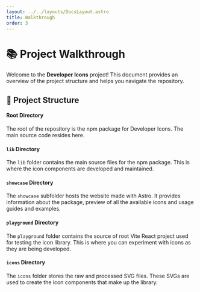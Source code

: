 ```yaml
---
layout: ../../layouts/DocsLayout.astro
title: Walkthrough
order: 3
---
```


# 📚 Project Walkthrough

Welcome to the **Developer Icons** project! This document provides an overview of the project structure and helps you navigate the repository.

## 📁 Project Structure

#### Root Directory

The root of the repository is the npm package for Developer Icons. The main source code resides here.

#### `lib` Directory

The `lib` folder contains the main source files for the npm package. This is where the icon components are developed and maintained.

#### `showcase` Directory

The `showcase` subfolder hosts the website made with Astro. It provides information about the package, preview of all the available icons and usage guides and examples.

#### `playground` Directory

The `playground` folder contains the source of root Vite React project used for testing the icon library. This is where you can experiment with icons as they are being developed.

#### `icons` Directory

The `icons` folder stores the raw and processed SVG files. These SVGs are used to create the icon components that make up the library.
